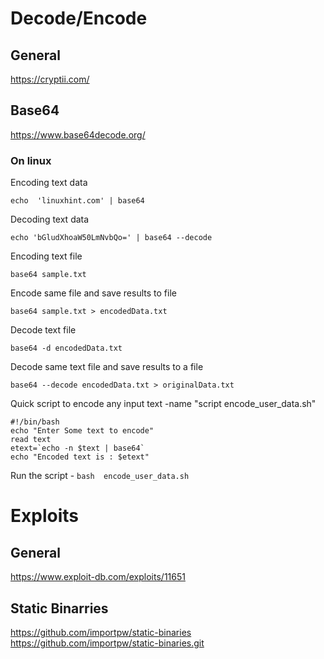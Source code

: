# Decode/Encode 
## General
https://cryptii.com/ 


## Base64
https://www.base64decode.org/ 
### On linux 
Encoding text data
```
echo  'linuxhint.com' | base64
```
Decoding text data
```
echo 'bGludXhoaW50LmNvbQo=' | base64 --decode
```

Encoding text file

```
base64 sample.txt
```
Encode same file and save results to file
```
base64 sample.txt > encodedData.txt
```
Decode text file
```
base64 -d encodedData.txt
```
Decode same text file and save results to a file
```
base64 --decode encodedData.txt > originalData.txt
```

Quick script to encode any input text -name "script encode_user_data.sh"
```
#!/bin/bash
echo "Enter Some text to encode"
read text
etext=`echo -n $text | base64`
echo "Encoded text is : $etext"
```
Run the script - ``` bash  encode_user_data.sh ```

# Exploits
## General
https://www.exploit-db.com/exploits/11651

## Static Binarries
https://github.com/importpw/static-binaries
https://github.com/importpw/static-binaries.git
